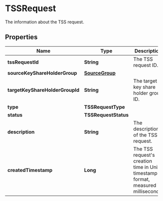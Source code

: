 

# TSSRequest

The information about the TSS request.

## Properties

| Name | Type | Description | Notes |
|------------ | ------------- | ------------- | -------------|
|**tssRequestId** | **String** | The TSS request ID. |  [optional] |
|**sourceKeyShareHolderGroup** | [**SourceGroup**](SourceGroup.md) |  |  [optional] |
|**targetKeyShareHolderGroupId** | **String** | The target key share holder group ID. |  [optional] |
|**type** | **TSSRequestType** |  |  [optional] |
|**status** | **TSSRequestStatus** |  |  [optional] |
|**description** | **String** | The description of the TSS request. |  [optional] |
|**createdTimestamp** | **Long** | The TSS request&#39;s creation time in Unix timestamp format, measured in milliseconds. |  [optional] |



